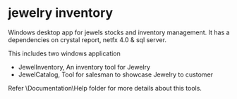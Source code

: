 # jewelry inventory

Windows desktop app for jewels stocks and inventory management. It has a dependencies on crystal report, netfx 4.0 & sql server.

This includes two windows application 
- JewelInventory, An inventory tool for Jewelry 
- JewelCatalog, Tool for salesman to showcase Jewelry to customer 

Refer \Documentation\Help folder for more details about this tools.
